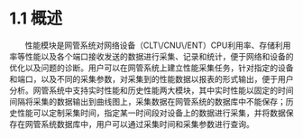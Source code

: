 # 1.1 概述

&#160; &#160; &#160; &#160;性能模块是网管系统对网络设备（CLT\\\/CNU\\\/ENT）CPU利用率、存储利用率等性能以及各个端口接收发送的数据进行采集、记录和统计，便于网络和设备的优化以及问题的诊断。用户可以在网管系统上建立性能采集任务，针对指定的设备和端口，以及不同的采集参数，对采集到的性能数据以报表的形式输出，便于用户分析。网管系统中支持实时性能和历史性能两大模块，其中实时性能以固定的时间间隔将采集的数据输出到曲线图上，采集数据在网管系统的数据库中不能保存；历史性能可以定制采集时间，指定某一时间段对设备上的数据进行采集，并将数据保存在网管系统数据库中，用户可以通过采集时间和采集参数进行查询。

